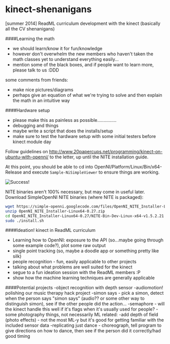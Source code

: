 kinect-shenanigans
==================

[summer 2014] ReadML curriculum development with the kinect (basically all the CV shenanigans)

####Learning the math
- we should learn/know it for fun/knowledge
- however don't overwhelm the new members who haven't taken the math classes yet to understand everything easily...
- mention some of the black boxes, and if people want to learn more, please talk to us :DDD

some comments from friends:
- make nice pictures/diagrams
- perhaps give an equation of what we're trying to solve and then explain the math in an intuitive way

####Hardware setup
- please make this as painless as possible...............
- debugging and things
- maybe write a script that does the installs/setup
- make sure to test the hardware setup with some initial testers before kinect module day

Follow guidelines on http://www.20papercups.net/programming/kinect-on-ubuntu-with-openni/ to the letter, up until the NITE installation guide.

At this point, you should be able to cd into OpenNI/Platform/Linux/Bin/x64-Release and execute `Sample-NiSimpleViewer` to ensure things are working.

![Success!](http://i.imgur.com/200aYCD.png "Kinect Depth Mapping")

NITE binaries aren't 100% necessary, but may come in useful later.
Download SimpleOpenNI NITE binaries (where NITE is packaged): 
```bash
wget https://simple-openni.googlecode.com/files/OpenNI_NITE_Installer-Linux64-0.27.zip
unzip OpenNI_NITE_Installer-Linux64-0.27.zip
cd OpenNI_NITE_Installer-Linux64-0.27/NITE-Bin-Dev-Linux-x64-v1.5.2.21
sudo ./install.sh
```


####Ideation! kinect in ReadML curriculum
- Learning how to OpenNI: exposure to the API (so...maybe going through some example code?), plot some raw output
- single point tracking (so, maybe a doodle app or something pretty like silk)
- people recognition - fun, easily applicable to other projects
- talking about what problems are well suited for the kinect
- segue to a fun ideation session with the ReadML members :P
- show how the machine learning techniques are generally applicable

####Potential projects 
-object recognition with depth sensor
-audiomotion! polishing our music therapy hack project
-simon says - pick a simon, detect when the person says "simon says" (audio?? or some other way to distinguish simon), see if the other people did the action...
-semaphore - will the kinect handle this well if it's flags when it's usually used for people?
-some photography things, not necessarily ML related: -add depth of field (photo effects) - not the most ML-y but it's good for getting familiar with the included sensor data
-replicating just dance - choreograph, tell program to give directions on how to dance, then see if the person did it correctly/had good timing

